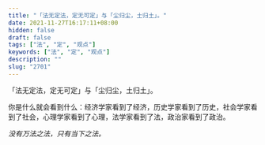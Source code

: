 ```yaml
---
title: "「法无定法，定无可定」与「尘归尘，土归土」。"
date: 2021-11-27T16:17:11+08:00
hidden: false
draft: false
tags: ["法", "定", "观点"]
keywords: ["法", "定", "观点"]
description: ""
slug: "2701"
---
```


「法无定法，定无可定」与「尘归尘，土归土」。

你是什么就会看到什么：经济学家看到了经济，历史学家看到了历史，社会学家看到了社会，心理学家看到了心理，法学家看到了法，政治家看到了政治。

*没有万法之法，只有当下之法。*